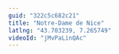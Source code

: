 ```yaml
---
guid: "322c5c682c21"
title: "Notre-Dame de Nice"
latlng: "43.703239, 7.265749"
videoId: "jMvPaLinQAc" 
---
```

